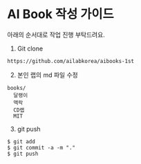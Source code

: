 # AI Book 작성 가이드

아래의 순서대로 작업 진행 부탁드려요.

1. Git clone
```
https://github.com/ailabkorea/aibooks-1st
```

2. 본인 랩의 md 파일 수정
```
books/
  달랭이
  맥락
  CD랩
  MIT
```

3. git push

```
$ git add
$ git commit -a -m "."
$ git push
```
